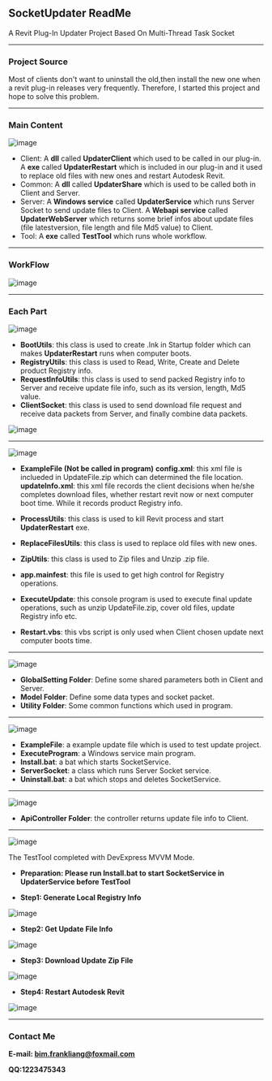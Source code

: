 ## SocketUpdater ReadMe

A Revit Plug-In Updater Project Based On Multi-Thread Task Socket

* * *

### Project Source

Most of clients don't want to uninstall the old,then install the new one when a revit plug-in releases very frequently. Therefore, I started this project and hope to solve this problem.    

* * *

### Main Content

![image](https://github.com/airforce094/SocketUpdater/raw/master/Images/MainContent.png)

*   Client:
    A **dll** called **UpdaterClient** which used to be called in our plug-in.
    A **exe** called **UpdaterRestart** which is included in our plug-in and it used to replace old files with new ones and restart Autodesk Revit.
*   Common:
    A **dll** called **UpdaterShare** which is used to be called both in Client and Server.
*   Server:
    A **Windows service** called **UpdaterService** which runs Server Socket to send update files to Client.
    A **Webapi service** called **UpdaterWebServer** which returns some brief infos about update files (file latestversion, file length and file Md5 value) to Client.
*   Tool:
    A **exe** called **TestTool** which runs whole workflow.

* * *

### WorkFlow

![image](https://github.com/airforce094/SocketUpdater/raw/master/Images/Workflow.png)

* * *

### Each Part

![image](https://github.com/airforce094/SocketUpdater/raw/master/Images/UpdaterClient.png)

*   **BootUtils**:
    this class is used to create .lnk in Startup folder which can makes **UpdaterRestart** runs when computer boots.
*   **RegistryUtils**:
    this class is used to Read, Write, Create and Delete product Registry info.
*   **RequestInfoUtils**:
    this class is used to send packed Registry info to Server and receive update file info, such as its version, length, Md5 value.
*   **ClientSocket**:
    this class is used to send download file request and receive data packets from Server,  and finally combine data packets.

![image](https://github.com/airforce094/SocketUpdater/raw/master/Images/UpdateFile.png)

* * *

![image](https://github.com/airforce094/SocketUpdater/raw/master/Images/UpdaterRestart.png)

*   **ExampleFile (Not be called in program)**
    **config.xml**: this xml file is inclueded in UpdateFile.zip which can determined the file location.
    **updateInfo.xml**: this xml file records the client decisions when he/she completes download files, whether restart revit now or next computer boot time.
    While it records product Registry info.

*   **ProcessUtils**:
    this class is used to kill Revit process and start **UpdaterRestart** exe.

*   **ReplaceFilesUtils**:
    this class is used to replace old files with new ones.
*   **ZipUtils**:
    this class is used to Zip files and Unzip .zip file.
*   **app.mainfest**:
    this file is used to get high control for Registry operations.
*   **ExecuteUpdate**:
    this console program is used to execute final update operations, such as unzip UpdateFile.zip, cover old files, update Registry info etc.
*   **Restart.vbs**:
    this vbs script is only used when Client chosen update next computer boots time.

* * *

![image](https://github.com/airforce094/SocketUpdater/raw/master/Images/Common.png)

*   **GlobalSetting Folder**:
    Define some shared parameters both in Client and Server.
*   **Model Folder**:
    Define some data types and socket packet.
*   **Utility Folder**:
    Some common functions which used in program.

* * *

![image](https://github.com/airforce094/SocketUpdater/raw/master/Images/UpdaterService.png)

*   **ExampleFile**:
    a example update file which is used to test update project.
*   **ExecuteProgram**:
    a Windows service main program.
*   **Install.bat**:
    a bat which starts SocketService.
*   **ServerSocket**:
    a class which runs Server Socket service.
*   **Uninstall.bat**:
    a bat which stops and deletes SocketService.

* * *

![image](https://github.com/airforce094/SocketUpdater/raw/master/Images/UpdaterWebServer.png)

*   **ApiController Folder**:
    the controller returns update file info to Client.

* * *

![image](https://github.com/airforce094/SocketUpdater/raw/master/Images/TestTool.png)

The TestTool completed with DevExpress MVVM Mode.

*   **Preparation: Please run Install.bat to start SocketService in UpdaterService before TestTool**

*   **Step1: Generate Local Registry Info**

![image](https://github.com/airforce094/SocketUpdater/raw/master/Images/Step1.png)

*   **Step2: Get Update File Info**

![image](https://github.com/airforce094/SocketUpdater/raw/master/Images/Step2.png)

*   **Step3: Download Update Zip File**

![image](https://github.com/airforce094/SocketUpdater/raw/master/Images/Step3.png)

*   **Step4: Restart Autodesk Revit**

![image](https://github.com/airforce094/SocketUpdater/raw/master/Images/Step4.png)

* * *

### Contact Me

**E-mail: bim.frankliang@foxmail.com** 

**QQ:1223475343**
